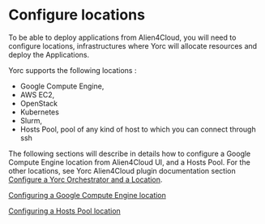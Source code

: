 # Configure locations

To be able to deploy applications from Alien4Cloud, you will need to configure locations,
infrastructures where Yorc will allocate resources and deploy the Applications.

Yorc supports the following locations :
  * Google Compute Engine,
  * AWS EC2,
  * OpenStack
  * Kubernetes
  * Slurm,
  * Hosts Pool, pool of any kind of host to which you can connect through ssh

The following sections will describe in details how to configure a Google Compute
Engine location from Alien4Cloud UI, and a Hosts Pool.
For the other locations, see Yorc Alien4Cloud plugin documentation section [Configure a Yorc Orchestrator and a Location](https://yorc-a4c-plugin.readthedocs.io/en/v3.1.0/location.html).

[Configuring a Google Compute Engine location](configure_a4c_google_location.md)

[Configuring a Hosts Pool location](configure_a4c_hostspool_location.md)